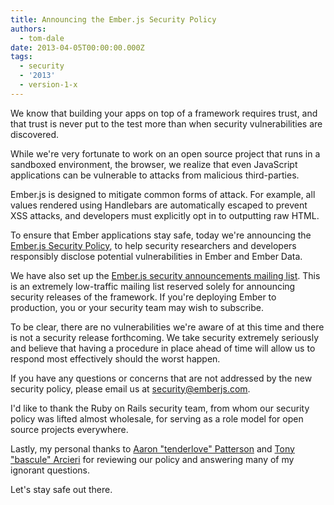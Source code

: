 ```yaml
---
title: Announcing the Ember.js Security Policy
authors:
  - tom-dale
date: 2013-04-05T00:00:00.000Z
tags:
  - security
  - '2013'
  - version-1-x
---
```



We know that building your apps on top of a framework requires
trust, and that trust is never put to the test more than when security
vulnerabilities are discovered.

While we're very fortunate to work on an open source project that runs
in a sandboxed environment, the browser, we realize that even JavaScript
applications can be vulnerable to attacks from malicious third-parties.

Ember.js is designed to mitigate common forms of attack. For example,
all values rendered using Handlebars are automatically escaped to
prevent XSS attacks, and developers must explicitly opt in to outputting
raw HTML.

To ensure that Ember applications stay safe, today we're announcing the
[Ember.js Security Policy](/security), to help security researchers and
developers responsibly disclose potential vulnerabilities in Ember and
Ember Data.

We have also set up the [Ember.js security announcements mailing
list](https://groups.google.com/forum/#!forum/ember-security). This is
an extremely low-traffic mailing list reserved solely for announcing
security releases of the framework. If you're deploying Ember to
production, you or your security team may wish to subscribe.

To be clear, there are no vulnerabilities we're aware of at this time
and there is not a security release forthcoming. We take security
extremely seriously and believe that having a procedure in place ahead of
time will allow us to respond most effectively should the
worst happen.

If you have any questions or concerns that are not addressed by the new
security policy, please email us at
[security@emberjs.com](mailto:security@emberjs.com).

I'd like to thank the Ruby on Rails security team, from whom our
security policy was lifted almost wholesale, for serving as a role model
for open source projects everywhere.

Lastly, my personal thanks to [Aaron "tenderlove"
Patterson](https://twitter.com/tenderlove) and [Tony "bascule"
Arcieri](https://twitter.com/bascule) for reviewing our policy and
answering many of my ignorant questions.

Let's stay safe out there.
